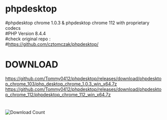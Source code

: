 # phpdesktop
#phpdesktop chrome 1.0.3 & phpdesktop chrome 112 with proprietary codecs<br />
#PHP Version 8.4.4<br />
#check original repo :<br />
#https://github.com/cztomczak/phpdesktop/<br />
# DOWNLOAD
https://github.com/Tommy0412/phpdesktop/releases/download/phpdesktop_chrome_103/php_desktop_chrome_1.0.3_win_x64.7z
https://github.com/Tommy0412/phpdesktop/releases/download/phpdesktop_chrome_112/phpdesktop_chrome_112_win_x64.7z
#
![Download Count](https://img.shields.io/github/downloads/Tommy0412/phpdesktop/phpdesktop_chrome_112_win_x64.7z/total)
